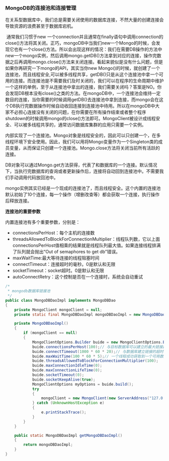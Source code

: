 ### MongoDB的连接池和连接管理

​		在关系型数据库中，我们总是需要关闭使用的数据库连接，不然大量的创建连接会导致资源的浪费甚至于数据库宕机。		

​		通常我们习惯于new 一个connection并且通常在finally语句中调用connection的close()方法将其关闭。正巧，mongoDB中当我们new一个Mongo的时候，会发现它也有一个close()方法。所以会出现这样的情况：我们在需要DB操作的方法中new一个mongo实例，然后调用mongo.getDB()方法拿到对应的连接，操作完数据之后再调用mongo.close()方法来关闭连接。看起来貌似是没有什么问题，但是如果你再研究一下mongo的API，其实当你new Mongo()的时候，就创建了一个连接池，而且线程安全,可以被多线程共享，getDB()只是从这个连接池中拿一个可用的连接。而连接池是不需要我们及时关闭的，我们可以在程序的生命周期中维护一个这样的单例，至于从连接池中拿出的连接，我们需要关闭吗？答案是NO。你会发现DB根本没有close()之类的方法。在mongoDB中，一个连接池会维持一定数目的连接，当你需要的时候调用getDB()去连接池中拿到连接，而mongo会在这个DB执行完数据操作时候自动收回连接到连接池中待用。所以在mongoDB中大家不必担心连接没有关闭的问题，在你需要在所有操作结束或者整个程序shutdown的时候调用mongo的close()方法即可。MongoClient被设计成线程安全、可以被多线程共享的，通常访问数据库集群的应用只需要一个实例。

​		内部实现了一个连接池。Mongo对象是线程安全的，因此可以只创建一个，在多线程环境下安全使用。因此，我们可以用将Mongo变量作为一个Singleton类的成员变量，从而保证只创建一个连接池。Mongo.close方法将关闭当前所有活跃的连接。

​		DB对象可以通过Mongo.get方法获得，代表了和数据库的一个连接。默认情况下，当执行完数据库的查询或者更新操作后，连接将自动回到连接池中。不需要我们手动调用代码放回池中。

​		mongo实例其实已经是一个现成的连接池了，而且线程安全。这个内置的连接池默认初始了10个连接，每一个操作（增删改查等）都会获取一个连接，执行操作后释放连接。



**连接池的重要参数**

内置连接池有多个重要参数，分别是：

- connectionsPerHost：每个主机的连接数
- threadsAllowedToBlockForConnectionMultiplier：线程队列数，它以上面connectionsPerHost值相乘的结果就是线程队列最大值。如果连接线程排满了队列就会抛出“Out  of semaphores to get db”错误。
- maxWaitTime:最大等待连接的线程阻塞时间
- connectTimeout：连接超时的毫秒。0是默认和无限
- socketTimeout：socket超时。0是默认和无限
- autoConnectRetry：这个控制是否在一个连接时，系统会自动重试

```java
/*
 * mongodb数据库链接池
 */
public class MongoDBDaoImpl implements MongoDBDao
{
    private MongoClient mongoClient = null;
    private static final MongoDBDaoImpl mongoDBDaoImpl = new MongoDBDaoImpl();// 饿汉式单例模式

    private MongoDBDaoImpl()
    {
        if (mongoClient == null)
        {
            MongoClientOptions.Builder buide = new MongoClientOptions.Builder();
            buide.connectionsPerHost(100);// 与目标数据库可以建立的最大链接数
            buide.connectTimeout(1000 * 60 * 20);// 与数据库建立链接的超时时间
            buide.maxWaitTime(100 * 60 * 5);// 一个线程成功获取到一个可用数据库之前的最大等待时间
            buide.threadsAllowedToBlockForConnectionMultiplier(100);
            buide.maxConnectionIdleTime(0);
            buide.maxConnectionLifeTime(0);
            buide.socketTimeout(0);
            buide.socketKeepAlive(true);
            MongoClientOptions myOptions = buide.build();
            try
            {
                mongoClient = new MongoClient(new ServerAddress("127.0.0.1", 27017), myOptions);
            } catch (UnknownHostException e)
            {
                e.printStackTrace();
            }
        }
    }

    public static MongoDBDaoImpl getMongoDBDaoImpl()
    {
        return mongoDBDaoImpl;
    }
}
```

